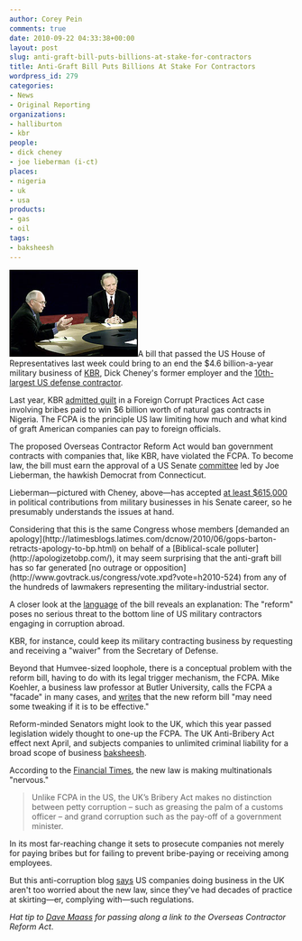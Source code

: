 ```yaml
---
author: Corey Pein
comments: true
date: 2010-09-22 04:33:38+00:00
layout: post
slug: anti-graft-bill-puts-billions-at-stake-for-contractors
title: Anti-Graft Bill Puts Billions At Stake For Contractors 
wordpress_id: 279
categories:
- News
- Original Reporting
organizations:
- halliburton
- kbr
people:
- dick cheney
- joe lieberman (i-ct)
places:
- nigeria
- uk
- usa
products:
- gas
- oil
tags:
- baksheesh
---
```


![](/images/2010/09/cheney-lieberman.jpg)A bill that passed the US House of Representatives last week could bring to an end the $4.6 billion-a-year military business of [KBR](http://www.kbr.com/), Dick Cheney's former employer and the [10th-largest US defense contractor](http://www.warisbusiness.com/top-150-warcorps/).

Last year, KBR [admitted guilt](http://www.justice.gov/opa/pr/2009/February/09-crm-112.html) in a Foreign Corrupt Practices Act case involving bribes paid to win $6 billion worth of natural gas contracts in Nigeria. The FCPA is the principle US law limiting how much and what kind of graft American companies can pay to foreign officials.

The proposed Overseas Contractor Reform Act would ban government contracts with companies that, like KBR, have violated the FCPA. To become law, the bill must earn the approval of a US Senate [committee](http://hsgac.senate.gov/public/index.cfm?FuseAction=AboutCommittee.Membership) led by Joe Lieberman, the hawkish Democrat from Connecticut.

Lieberman—pictured with Cheney, above—has accepted [at least $615,000 ](http://www.opensecrets.org/politicians/industries.php?cycle=Career&type=C&cid=N00000616&newMem=N&recs=20)in political contributions from military businesses in his Senate career, so he presumably understands the issues at hand.

<!-- more -->Considering that this is the same Congress whose members [demanded an apology](http://latimesblogs.latimes.com/dcnow/2010/06/gops-barton-retracts-apology-to-bp.html) on behalf of a [Biblical-scale polluter](http://apologizetobp.com/), it may seem surprising that the anti-graft bill has so far generated [no outrage or opposition](http://www.govtrack.us/congress/vote.xpd?vote=h2010-524) from any of the hundreds of lawmakers representing the military-industrial sector.

A closer look at the [language](http://www.govtrack.us/congress/billtext.xpd?bill=h111-5366) of the bill reveals an explanation: The "reform" poses no serious threat to the bottom line of US military contractors engaging in corruption abroad.

KBR, for instance, could keep its military contracting business by requesting and receiving a "waiver" from the Secretary of Defense.

Beyond that Humvee-sized loophole, there is a conceptual problem with the reform bill, having to do with its legal trigger mechanism, the FCPA. Mike Koehler, a business law professor at Butler University, calls the FCPA a "facade" in many cases, and [writes](http://www.corporatecomplianceinsights.com/2010/fcpa-debarment-bill-introduced-overseas-contractor-reform-act/) that the new reform bill "may need some tweaking if it is to be effective."

Reform-minded Senators might look to the UK, which this year passed legislation widely thought to one-up the FCPA. The UK Anti-Bribery Act effect next April, and subjects companies to unlimited criminal liability for a broad scope of business [baksheesh](http://www.wisegeek.com/what-is-baksheesh.htm).

According to the [Financial Times](http://www.ft.com/cms/s/0/38a7ab4a-bf6b-11df-965a-00144feab49a,s01=1.html), the new law is making multinationals "nervous."


> Unlike FCPA in the US, the UK’s Bribery Act makes no distinction between petty corruption – such as greasing the palm of a customs officer – and grand corruption such as the pay-off of a government minister.

In its most far-reaching change it sets to prosecute companies not merely for paying bribes but for failing to prevent bribe-paying or receiving among employees.


But this anti-corruption blog [says](http://www.mainjustice.com/justanticorruption/2010/09/14/bribery-act-draws-different-reactions/) US companies doing business in the UK aren't too worried about the new law, since they've had decades of practice at skirting—er, complying with—such regulations.

_Hat tip to _[_Dave Maass_](http://maassive.com/)_ for passing along a link to the Overseas Contractor Reform Act_.
